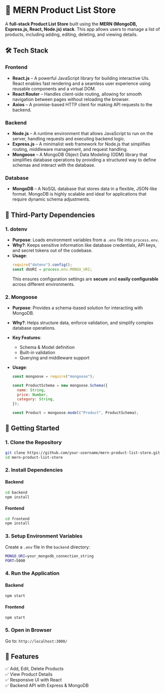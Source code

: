 # 🚀 MERN Product List Store

A **full-stack Product List Store** built using the **MERN (MongoDB, Express.js, React, Node.js) stack**. This app allows users to manage a list of products, including adding, editing, deleting, and viewing details.

## 🛠 Tech Stack

### **Frontend**

- **React.js** – A powerful JavaScript library for building interactive UIs. React enables fast rendering and a seamless user experience using reusable components and a virtual DOM.
- **React Router** – Handles client-side routing, allowing for smooth navigation between pages without reloading the browser.
- **Axios** – A promise-based HTTP client for making API requests to the backend.

### **Backend**

- **Node.js** – A runtime environment that allows JavaScript to run on the server, handling requests and executing backend logic.
- **Express.js** – A minimalist web framework for Node.js that simplifies routing, middleware management, and request handling.
- **Mongoose** – A MongoDB Object Data Modeling (ODM) library that simplifies database operations by providing a structured way to define schemas and interact with the database.

### **Database**

- **MongoDB** – A NoSQL database that stores data in a flexible, JSON-like format. MongoDB is highly scalable and ideal for applications that require dynamic schema adjustments.

## 🔌 Third-Party Dependencies

### **1. dotenv**

- **Purpose**: Loads environment variables from a `.env` file into `process.env`.
- **Why?**: Keeps sensitive information like database credentials, API keys, and secret tokens out of the codebase.
- **Usage**:
  ```js
  require("dotenv").config();
  const dbURI = process.env.MONGO_URI;
  ```
  This ensures configuration settings are **secure** and **easily configurable** across different environments.

### **2. Mongoose**

- **Purpose**: Provides a schema-based solution for interacting with MongoDB.
- **Why?**: Helps structure data, enforce validation, and simplify complex database operations.
- **Key Features**:
  - Schema & Model definition
  - Built-in validation
  - Querying and middleware support
- **Usage**:

  ```js
  const mongoose = require("mongoose");

  const ProductSchema = new mongoose.Schema({
    name: String,
    price: Number,
    category: String,
  });

  const Product = mongoose.model("Product", ProductSchema);
  ```

## 🚀 Getting Started

### **1. Clone the Repository**

```sh
git clone https://github.com/your-username/mern-product-list-store.git
cd mern-product-list-store
```

### **2. Install Dependencies**

#### Backend

```sh
cd backend
npm install
```

#### Frontend

```sh
cd frontend
npm install
```

### **3. Setup Environment Variables**

Create a `.env` file in the `backend` directory:

```sh
MONGO_URI=your_mongodb_connection_string
PORT=5000
```

### **4. Run the Application**

#### Backend

```sh
npm start
```

#### Frontend

```sh
npm start
```

### **5. Open in Browser**

Go to: `http://localhost:3000/`

## 📌 Features

✅ Add, Edit, Delete Products  
✅ View Product Details  
✅ Responsive UI with React  
✅ Backend API with Express & MongoDB
